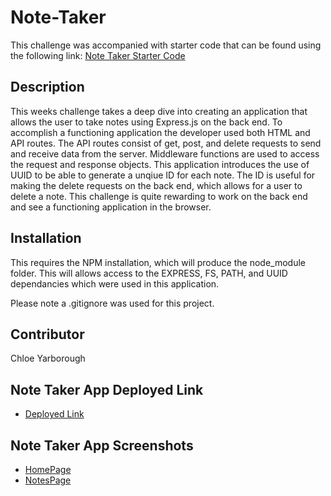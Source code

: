 # Note-Taker

This challenge was accompanied with starter code that can be found using the following link:
[Note Taker Starter Code](https://github.com/coding-boot-camp/miniature-eureka)

## Description 

This weeks challenge takes a deep dive into creating an application that allows the user to take notes using Express.js on the back end. To accomplish a functioning application the developer used both HTML and API routes. The API routes consist of get, post, and delete requests to send and receive data from the server. Middleware functions are used to access the request and response objects. This application introduces the use of UUID to be able to generate a unqiue ID for each note. The ID is useful for making the delete requests on the back end, which allows for a user to delete a note. This challenge is quite rewarding to work on the back end and see a functioning application in the browser.     

## Installation

This requires the NPM installation, which will produce the node_module folder. This will allows access to the EXPRESS, FS, PATH, and UUID dependancies which were used in this application. 

Please note a .gitignore was used for this project. 

## Contributor 

Chloe Yarborough

## Note Taker App Deployed Link

* [Deployed Link](https://guarded-ocean-94585.herokuapp.com/)

## Note Taker App Screenshots

* [HomePage](./assets/Homepage-Screenshot.png)
* [NotesPage](./assets/Note-Screenshot.png)